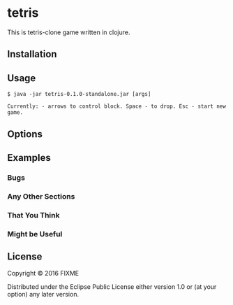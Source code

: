 # tetris

This is tetris-clone game written in clojure.

## Installation


## Usage

    $ java -jar tetris-0.1.0-standalone.jar [args]

    Currently: - arrows to control block. Space - to drop. Esc - start new game.

## Options


## Examples


### Bugs

### Any Other Sections
### That You Think
### Might be Useful

## License

Copyright © 2016 FIXME

Distributed under the Eclipse Public License either version 1.0 or (at
your option) any later version.
